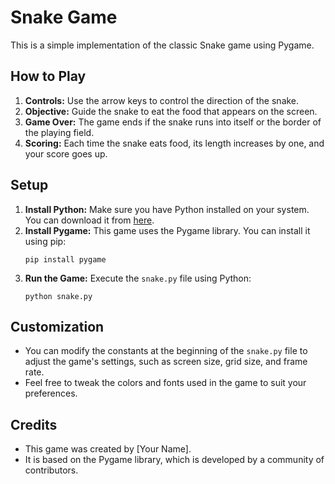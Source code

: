 # Snake Game

This is a simple implementation of the classic Snake game using Pygame.

## How to Play

1. **Controls:** Use the arrow keys to control the direction of the snake.
2. **Objective:** Guide the snake to eat the food that appears on the screen.
3. **Game Over:** The game ends if the snake runs into itself or the border of the playing field.
4. **Scoring:** Each time the snake eats food, its length increases by one, and your score goes up.

## Setup

1. **Install Python:** Make sure you have Python installed on your system. You can download it from [here](https://www.python.org/downloads/).
2. **Install Pygame:** This game uses the Pygame library. You can install it using pip:
    ```
    pip install pygame
    ```
3. **Run the Game:** Execute the `snake.py` file using Python:
    ```
    python snake.py
    ```

## Customization

- You can modify the constants at the beginning of the `snake.py` file to adjust the game's settings, such as screen size, grid size, and frame rate.
- Feel free to tweak the colors and fonts used in the game to suit your preferences.

## Credits

- This game was created by [Your Name].
- It is based on the Pygame library, which is developed by a community of contributors.
